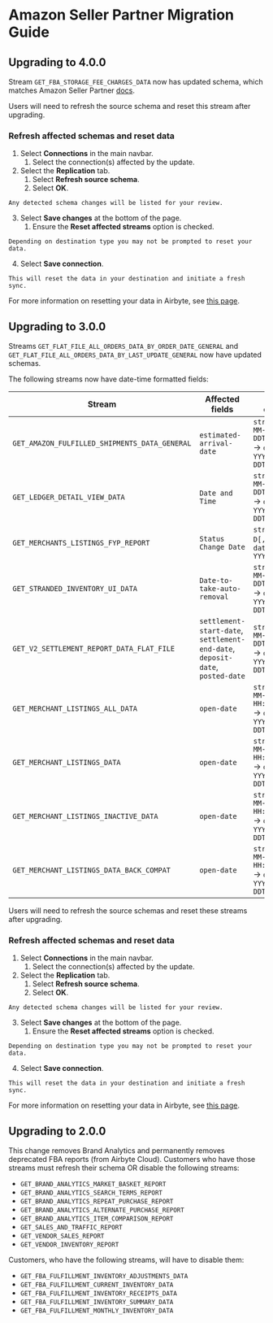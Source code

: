 # Amazon Seller Partner Migration Guide

## Upgrading to 4.0.0

Stream `GET_FBA_STORAGE_FEE_CHARGES_DATA` now has updated schema, which matches Amazon Seller Partner [docs](https://developer-docs.amazon.com/sp-api/docs/fba-inventory-reports-attributes#get_fba_storage_fee_charges_data).

Users will need to refresh the source schema and reset this stream after upgrading.

### Refresh affected schemas and reset data

1. Select **Connections** in the main navbar.
    1. Select the connection(s) affected by the update.
2. Select the **Replication** tab.
    1. Select **Refresh source schema**.
    2. Select **OK**.
```note
Any detected schema changes will be listed for your review.
```
3. Select **Save changes** at the bottom of the page.
    1. Ensure the **Reset affected streams** option is checked.
```note
Depending on destination type you may not be prompted to reset your data.
```
4. Select **Save connection**. 
```note
This will reset the data in your destination and initiate a fresh sync.
```

For more information on resetting your data in Airbyte, see [this page](https://docs.airbyte.com/operator-guides/reset).


## Upgrading to 3.0.0

Streams `GET_FLAT_FILE_ALL_ORDERS_DATA_BY_ORDER_DATE_GENERAL` and `GET_FLAT_FILE_ALL_ORDERS_DATA_BY_LAST_UPDATE_GENERAL` now have updated schemas.

The following streams now have date-time formatted fields:

| Stream                                        | Affected fields                                                               | Format change                                                        |
|-----------------------------------------------|-------------------------------------------------------------------------------|----------------------------------------------------------------------|
| `GET_AMAZON_FULFILLED_SHIPMENTS_DATA_GENERAL` | `estimated-arrival-date`                                                      | `string YYYY-MM-DDTHH:mm:ssZ` -> `date-time YYYY-MM-DDTHH:mm:ssZ`    |
| `GET_LEDGER_DETAIL_VIEW_DATA`                 | `Date and Time`                                                               | `string YYYY-MM-DDTHH:mm:ssZ` -> `date-time YYYY-MM-DDTHH:mm:ssZ`    |
| `GET_MERCHANTS_LISTINGS_FYP_REPORT`           | `Status Change Date`                                                          | `string MMM D[,] YYYY`  -> `date-time YYYY-MM-DD`                    |
| `GET_STRANDED_INVENTORY_UI_DATA`              | `Date-to-take-auto-removal`                                                   | `string YYYY-MM-DDTHH:mm:ssZ` -> `date-time YYYY-MM-DDTHH:mm:ssZ`    |
| `GET_V2_SETTLEMENT_REPORT_DATA_FLAT_FILE`     | `settlement-start-date`, `settlement-end-date`, `deposit-date`, `posted-date` | `string YYYY-MM-DDTHH:mm:ssZ` -> `date-time YYYY-MM-DDTHH:mm:ssZ`    |
| `GET_MERCHANT_LISTINGS_ALL_DATA`              | `open-date`                                                                   | `string YYYY-MM-DD HH:mm:ss ZZZ` -> `date-time YYYY-MM-DDTHH:mm:ssZ` |
| `GET_MERCHANT_LISTINGS_DATA`                  | `open-date`                                                                   | `string YYYY-MM-DD HH:mm:ss ZZZ` -> `date-time YYYY-MM-DDTHH:mm:ssZ` |
| `GET_MERCHANT_LISTINGS_INACTIVE_DATA`         | `open-date`                                                                   | `string YYYY-MM-DD HH:mm:ss ZZZ` -> `date-time YYYY-MM-DDTHH:mm:ssZ` |
| `GET_MERCHANT_LISTINGS_DATA_BACK_COMPAT`      | `open-date`                                                                   | `string YYYY-MM-DD HH:mm:ss ZZZ` -> `date-time YYYY-MM-DDTHH:mm:ssZ` |


Users will need to refresh the source schemas and reset these streams after upgrading.

### Refresh affected schemas and reset data

1. Select **Connections** in the main navbar.
    1. Select the connection(s) affected by the update.
2. Select the **Replication** tab.
    1. Select **Refresh source schema**.
    2. Select **OK**.
```note
Any detected schema changes will be listed for your review.
```
3. Select **Save changes** at the bottom of the page.
    1. Ensure the **Reset affected streams** option is checked.
```note
Depending on destination type you may not be prompted to reset your data.
```
4. Select **Save connection**. 
```note
This will reset the data in your destination and initiate a fresh sync.
```

For more information on resetting your data in Airbyte, see [this page](https://docs.airbyte.com/operator-guides/reset).


## Upgrading to 2.0.0

This change removes Brand Analytics and permanently removes deprecated FBA reports (from Airbyte Cloud).
Customers who have those streams must refresh their schema OR disable the following streams:
* `GET_BRAND_ANALYTICS_MARKET_BASKET_REPORT`
* `GET_BRAND_ANALYTICS_SEARCH_TERMS_REPORT`
* `GET_BRAND_ANALYTICS_REPEAT_PURCHASE_REPORT`
* `GET_BRAND_ANALYTICS_ALTERNATE_PURCHASE_REPORT`
* `GET_BRAND_ANALYTICS_ITEM_COMPARISON_REPORT`
* `GET_SALES_AND_TRAFFIC_REPORT`
* `GET_VENDOR_SALES_REPORT`
* `GET_VENDOR_INVENTORY_REPORT`

Customers, who have the following streams, will have to disable them:
* `GET_FBA_FULFILLMENT_INVENTORY_ADJUSTMENTS_DATA`
* `GET_FBA_FULFILLMENT_CURRENT_INVENTORY_DATA`
* `GET_FBA_FULFILLMENT_INVENTORY_RECEIPTS_DATA`
* `GET_FBA_FULFILLMENT_INVENTORY_SUMMARY_DATA`
* `GET_FBA_FULFILLMENT_MONTHLY_INVENTORY_DATA`

